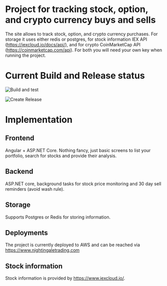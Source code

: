 # Project for tracking stock, option, and crypto currency buys and sells

The site allows to track stock, option, and crypto currency purchases. For storage it uses either redis or postgres, for stock information IEX API (https://iexcloud.io/docs/api/), and for crypto CoinMarketCap API (https://coinmarketcap.com/api). For both you will need your own key when running the project.
# Current Build and Release status

![Build and test](https://github.com/laimis/stock-analysis/workflows/Build%20and%20test/badge.svg)

![Create Release](https://github.com/laimis/stock-analysis/workflows/Create%20Release/badge.svg)

# Implementation

## Frontend

Angular + ASP.NET Core. Nothing fancy, just basic screens to list your portfolio, search for stocks and provide their analysis.

## Backend

ASP.NET core, background tasks for stock price monitoring and 30 day sell reminders (avoid wash rule).

## Storage

Supports Postgres or Redis for storing information.

## Deployments

The project is currently deployed to AWS and can be reached via https://www.nightingaletrading.com


## Stock information

Stock information is provided by https://www.iexcloud.io/.
